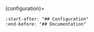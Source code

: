 (configuration)=

```{include} ../README.md
:start-after: "## Configuration"
:end-before: "## Documentation"
```
